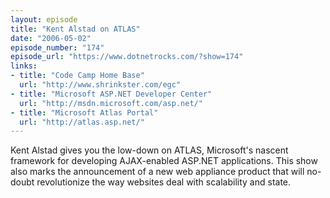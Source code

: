 ```yaml
---
layout: episode
title: "Kent Alstad on ATLAS"
date: "2006-05-02"
episode_number: "174"
episode_url: "https://www.dotnetrocks.com/?show=174"
links:
- title: "Code Camp Home Base"
  url: "http://www.shrinkster.com/egc"
- title: "Microsoft ASP.NET Developer Center"
  url: "http://msdn.microsoft.com/asp.net/"
- title: "Microsoft Atlas Portal"
  url: "http://atlas.asp.net/"
---
```


Kent Alstad gives you the low-down on ATLAS, Microsoft's nascent framework for developing AJAX-enabled ASP.NET applications. This show also marks the announcement of a new web appliance product that will no-doubt revolutionize the way websites deal with scalability and state.
